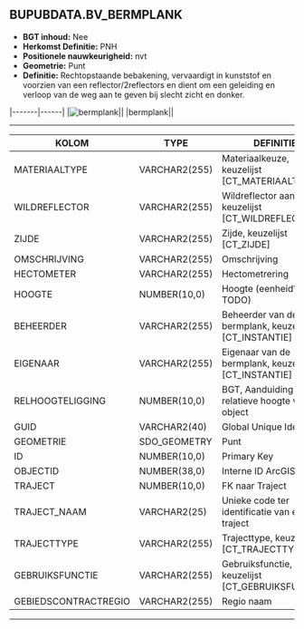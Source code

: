 ﻿## BUPUBDATA.BV_BERMPLANK


* __BGT inhoud:__ Nee
* __Herkomst Definitie:__ PNH
* __Positionele nauwkeurigheid:__ nvt
* __Geometrie:__ Punt
* __Definitie:__ Rechtopstaande bebakening, vervaardigt in kunststof en voorzien van een reflector/2reflectors en dient om een geleiding en verloop van de weg aan te geven bij slecht zicht en donker.


|-------|------|
|![bermplank](bermplank.png)||
|bermplank||

***

|KOLOM                               |TYPE              |DEFINITIE|
|------                              |----              |-----    |
|MATERIAALTYPE                       |VARCHAR2(255)     |Materiaalkeuze, keuzelijst [CT_MATERIAALTYPE]|
|WILDREFLECTOR                         |VARCHAR2(255)     |Wildreflector aanwezig, keuzelijst [CT_WILDREFLECTOR]|
|ZIJDE                               |VARCHAR2(255)     |Zijde, keuzelijst [CT_ZIJDE]|
|OMSCHRIJVING                        |VARCHAR2(255)     |Omschrijving|
|HECTOMETER                          |VARCHAR2(255)     |Hectometrering|
|HOOGTE                              |NUMBER(10,0)      |Hoogte (eenheid? TODO)|
|BEHEERDER                           |VARCHAR2(255)     |Beheerder van de bermplank, keuzelijst [CT_INSTANTIE]|
|EIGENAAR                            |VARCHAR2(255)     |Eigenaar van de bermplank, keuzelijst [CT_INSTANTIE]|
|RELHOOGTELIGGING                    |NUMBER(10,0)      |BGT, Aanduiding voor de relatieve hoogte van het object|
|GUID                                |VARCHAR2(40)      |Global Unique Identifier|
|GEOMETRIE                           |SDO_GEOMETRY      |Punt|
|ID                                  |NUMBER(10,0)      |Primary Key|
|OBJECTID                            |NUMBER(38,0)   |Interne ID ArcGIS|
|TRAJECT                             |NUMBER(10,0)      |FK naar Traject|
|TRAJECT_NAAM                        |VARCHAR2(25)      |Unieke code ter identificatie van een traject|
|TRAJECTTYPE                         |VARCHAR2(255)    |Trajecttype, keuzelijst [CT_TRAJECTTYPE]|
|GEBRUIKSFUNCTIE                    |VARCHAR2(255)    |Gebruiksfunctie, keuzelijst [CT_GEBRUIKSFUNCTIE]|
|GEBIEDSCONTRACTREGIO                |VARCHAR2(255)  |Regio naam|


***

